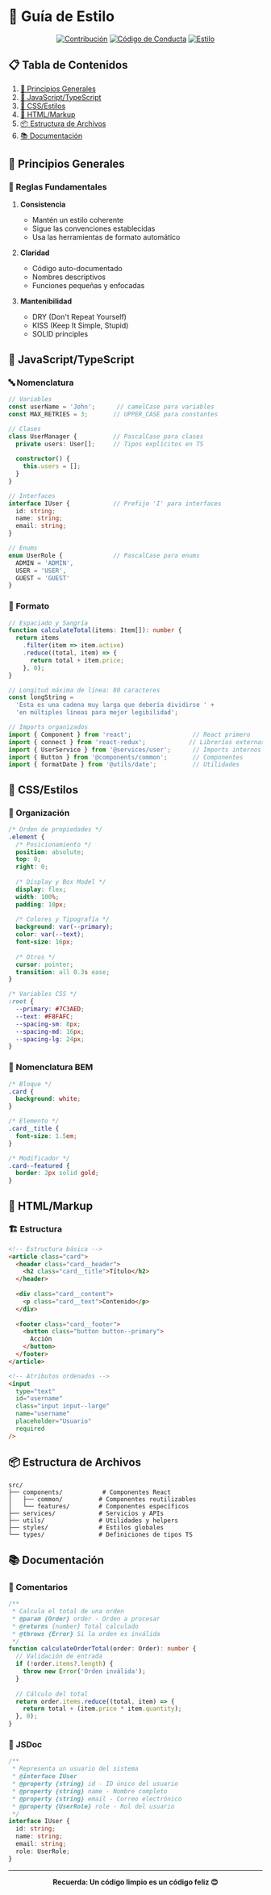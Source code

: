 # 🎨 Guía de Estilo

<div align="center">

[![Contribución](https://img.shields.io/badge/Contribución-Guía-blue?style=for-the-badge&logo=github)](CONTRIBUTING.md)
[![Código de Conducta](https://img.shields.io/badge/Código-Conducta-green?style=for-the-badge&logo=github)](CODE_OF_CONDUCT.md)
[![Estilo](https://img.shields.io/badge/Guía-Estilo-purple?style=for-the-badge&logo=github)](STYLE_GUIDE.md)

</div>

## 📋 Tabla de Contenidos

1. [🌟 Principios Generales](#-principios-generales)
2. [📝 JavaScript/TypeScript](#-javascripttypescript)
3. [🎨 CSS/Estilos](#-cssestilos)
4. [📄 HTML/Markup](#-htmlmarkup)
5. [📦 Estructura de Archivos](#-estructura-de-archivos)
6. [📚 Documentación](#-documentación)

## 🌟 Principios Generales

### 📏 Reglas Fundamentales

1. **Consistencia**
   - Mantén un estilo coherente
   - Sigue las convenciones establecidas
   - Usa las herramientas de formato automático

2. **Claridad**
   - Código auto-documentado
   - Nombres descriptivos
   - Funciones pequeñas y enfocadas

3. **Mantenibilidad**
   - DRY (Don't Repeat Yourself)
   - KISS (Keep It Simple, Stupid)
   - SOLID principles

## 📝 JavaScript/TypeScript

### 🔤 Nomenclatura

```typescript
// Variables
const userName = 'John';      // camelCase para variables
const MAX_RETRIES = 3;       // UPPER_CASE para constantes

// Clases
class UserManager {          // PascalCase para clases
  private users: User[];     // Tipos explícitos en TS
  
  constructor() {
    this.users = [];
  }
}

// Interfaces
interface IUser {            // Prefijo 'I' para interfaces
  id: string;
  name: string;
  email: string;
}

// Enums
enum UserRole {              // PascalCase para enums
  ADMIN = 'ADMIN',
  USER = 'USER',
  GUEST = 'GUEST'
}
```

### 📏 Formato

```typescript
// Espaciado y Sangría
function calculateTotal(items: Item[]): number {
  return items
    .filter(item => item.active)
    .reduce((total, item) => {
      return total + item.price;
    }, 0);
}

// Longitud máxima de línea: 80 caracteres
const longString = 
  'Esta es una cadena muy larga que debería dividirse ' +
  'en múltiples líneas para mejor legibilidad';

// Imports organizados
import { Component } from 'react';                 // React primero
import { connect } from 'react-redux';            // Librerías externas
import { UserService } from '@services/user';      // Imports internos
import { Button } from '@components/common';       // Componentes
import { formatDate } from '@utils/date';          // Utilidades
```

## 🎨 CSS/Estilos

### 📏 Organización

```css
/* Orden de propiedades */
.element {
  /* Posicionamiento */
  position: absolute;
  top: 0;
  right: 0;
  
  /* Display y Box Model */
  display: flex;
  width: 100%;
  padding: 10px;
  
  /* Colores y Tipografía */
  background: var(--primary);
  color: var(--text);
  font-size: 16px;
  
  /* Otros */
  cursor: pointer;
  transition: all 0.3s ease;
}

/* Variables CSS */
:root {
  --primary: #7C3AED;
  --text: #F8FAFC;
  --spacing-sm: 8px;
  --spacing-md: 16px;
  --spacing-lg: 24px;
}
```

### 🎨 Nomenclatura BEM

```css
/* Bloque */
.card {
  background: white;
}

/* Elemento */
.card__title {
  font-size: 1.5em;
}

/* Modificador */
.card--featured {
  border: 2px solid gold;
}
```

## 📄 HTML/Markup

### 🏗️ Estructura

```html
<!-- Estructura básica -->
<article class="card">
  <header class="card__header">
    <h2 class="card__title">Título</h2>
  </header>
  
  <div class="card__content">
    <p class="card__text">Contenido</p>
  </div>
  
  <footer class="card__footer">
    <button class="button button--primary">
      Acción
    </button>
  </footer>
</article>

<!-- Atributos ordenados -->
<input
  type="text"
  id="username"
  class="input input--large"
  name="username"
  placeholder="Usuario"
  required
/>
```

## 📦 Estructura de Archivos

```
src/
├── components/           # Componentes React
│   ├── common/          # Componentes reutilizables
│   └── features/        # Componentes específicos
├── services/            # Servicios y APIs
├── utils/               # Utilidades y helpers
├── styles/              # Estilos globales
└── types/               # Definiciones de tipos TS
```

## 📚 Documentación

### 📝 Comentarios

```typescript
/**
 * Calcula el total de una orden
 * @param {Order} order - Orden a procesar
 * @returns {number} Total calculado
 * @throws {Error} Si la orden es inválida
 */
function calculateOrderTotal(order: Order): number {
  // Validación de entrada
  if (!order.items?.length) {
    throw new Error('Orden inválida');
  }
  
  // Cálculo del total
  return order.items.reduce((total, item) => {
    return total + (item.price * item.quantity);
  }, 0);
}
```

### 📖 JSDoc

```typescript
/**
 * Representa un usuario del sistema
 * @interface IUser
 * @property {string} id - ID único del usuario
 * @property {string} name - Nombre completo
 * @property {string} email - Correo electrónico
 * @property {UserRole} role - Rol del usuario
 */
interface IUser {
  id: string;
  name: string;
  email: string;
  role: UserRole;
}
```

---

<div align="center">

**Recuerda: Un código limpio es un código feliz 😊**

</div>